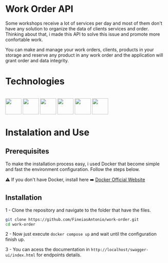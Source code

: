 # Work Order API

Some workshops receive a lot of services per day and most of them don't have any solution to organize the data of clients services and order. Thinking about that, i made this API to solve this issue and promote more confortable work.

You can make and manage your work orders, clients, products in your storage and reserve any product in any work order and the application will grant order and data integrity.

# Technologies

<div style="display: inline-block;"><br>
  <img align="center" width=50 height=50 src="https://cdn.jsdelivr.net/gh/devicons/devicon@latest/icons/java/java-original.svg" />
  <img align="center" width=50 height=50 src="https://cdn.jsdelivr.net/gh/devicons/devicon@latest/icons/spring/spring-original.svg" />
  <img align="center" width=50 height=50 src="https://cdn.jsdelivr.net/gh/devicons/devicon@latest/icons/typescript/typescript-original.svg" />
  <img align="center" width=50 height=50 src="https://cdn.jsdelivr.net/gh/devicons/devicon@latest/icons/angular/angular-original.svg" />
  <img align="center" width=50 height=50 src="https://cdn.jsdelivr.net/gh/devicons/devicon@latest/icons/postgresql/postgresql-original.svg" />  
  <img align="center" width=50 height=50 src="https://cdn.jsdelivr.net/gh/devicons/devicon@latest/icons/nginx/nginx-original.svg" />
</div>
 
# Instalation and Use

## Prerequisites

To make the installation process easy, i used Docker that become simple and fast the environment configuration. Follow the steps below.

⚠️ If you don't have Docker, install here ➡️ [Docker Official Website](https://www.docker.com/products/docker-desktop/)

## Installation

1 - Clone the repository and navigate to the folder that have the files.
```bash
git clone https://github.com/FineiasAntonio/work-order.git
cd work-order
```

2 - Now just execute ```docker compose up``` and wait until the configuration finish up.

3 - You can acess the documentation in ```http://localhost/swagger-ui/index.html``` for endpoints details.
